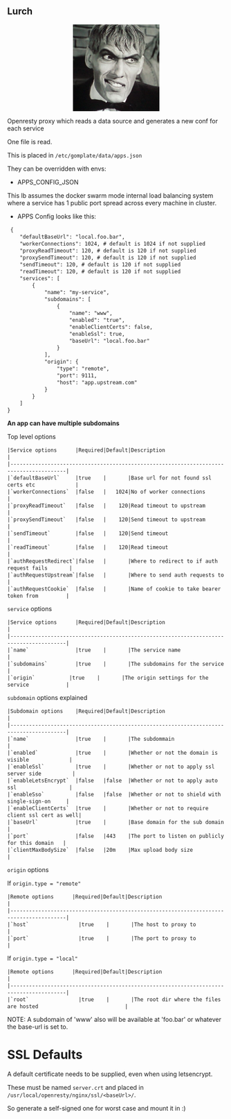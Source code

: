 ## Lurch

<img src="lurch.jpg" alt="Image" width="200" height="200" style="display: block; margin: 0 auto" />

Openresty proxy which reads a data source and generates a new conf for each service

One file is read.

This is placed in `/etc/gomplate/data/apps.json`

They can be overridden with envs:

- APPS_CONFIG_JSON

This lb assumes the docker swarm mode internal load balancing system where a service has
1 public port spread across every machine in cluster.

- APPS Config looks like this:

```
 {
    "defaultBaseUrl": "local.foo.bar",
    "workerConnections": 1024, # default is 1024 if not supplied
    "proxyReadTimeout": 120, # default is 120 if not supplied
    "proxySendTimeout": 120, # default is 120 if not supplied
    "sendTimeout": 120, # default is 120 if not supplied
    "readTimeout": 120, # default is 120 if not supplied
    "services": [
        {
            "name": "my-service",
            "subdomains": [
                {
                    "name": "www",
                    "enabled": "true",
                    "enableClientCerts": false,
                    "enableSsl": true,
                    "baseUrl": "local.foo.bar"
                }
            ],
            "origin": {
                "type": "remote",
                "port": 9111,
                "host": "app.upstream.com"
            }
        }
    ]
}
```

**An app can have multiple subdomains**

Top level options

    |Service options      |Required|Default|Description                                      |
    |----------------------------------------------------------------------------------------|
    |`defaultBaseUrl`     |true    |       |Base url for not found ssl certs etc             |
    |`workerConnections`  |false   |   1024|No of worker connections                         |
    |`proxyReadTimeout`   |false   |    120|Read timeout to upstream                         |
    |`proxySendTimeout`   |false   |    120|Send timeout to upstream                         |
    |`sendTimeout`        |false   |    120|Send timeout                                     |
    |`readTimeout`        |false   |    120|Read timeout                                     |
    |`authRequestRedirect`|false   |       |Where to redirect to if auth request fails       |
    |`authRequestUpstream`|false   |       |Where to send auth requests to                   |
    |`authRequestCookie`  |false   |       |Name of cookie to take bearer token from         |

`service` options

    |Service options      |Required|Default|Description                                      |
    |----------------------------------------------------------------------------------------|
    |`name`               |true    |       |The service name                                 |
    |`subdomains`         |true    |       |The subdomains for the service                   |
    |`origin`           |true    |       |The origin settings for the service            |

`subdomain` options explained

    |Subdomain options    |Required|Default|Description                                      |
    |----------------------------------------------------------------------------------------|
    |`name`               |true    |       |The subdommain                                   |
    |`enabled`            |true    |       |Whether or not the domain is visible             |
    |`enableSsl`          |true    |       |Whether or not to apply ssl server side          |
    |`enableLetsEncrypt`  |false   |false  |Whether or not to apply auto ssl                 |
    |`enableSso`          |false   |false  |Whether or not to shield with single-sign-on     |
    |`enableClientCerts`  |true    |       |Whether or not to require client ssl cert as well|
    |`baseUrl`            |true    |       |Base domain for the sub domain                   |
    |`port`               |false   |443    |The port to listen on publicly for this domain   |
    |`clientMaxBodySize`  |false   |20m    |Max upload body size                             |

`origin` options

If `origin.type = "remote"`

    |Remote options      |Required|Default|Description                                     |
    |----------------------------------------------------------------------------------------|
    |`host`                |true    |       |The host to proxy to                            |
    |`port`                |true    |       |The port to proxy to                            |

If `origin.type = "local"`

    |Remote options      |Required|Default|Description                                     |
    |----------------------------------------------------------------------------------------|
    |`root`                |true    |       |The root dir where the files are hosted                            |

NOTE: A subdomain of 'www' also will be available at 'foo.bar' or whatever the base-url is set to.

# SSL Defaults

A default certificate needs to be supplied, even when using letsencrypt.

These must be named `server.crt` and placed in `/usr/local/openresty/nginx/ssl/<baseUrl>/`.

So generate a self-signed one for worst case and mount it in :)
